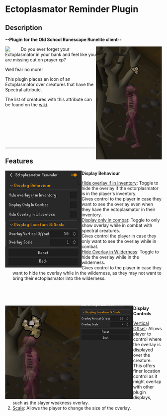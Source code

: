 # Ectoplasmator Reminder Plugin
## Description
**--Plugin for the Old School Runescape Runelite client--**

<img src="https://github.com/staytheknight/ectoplasmator-reminder/blob/master/src/main/resources/README%20Images/EctoplasmatorPlugin.PNG" align="right" />

<img src="https://oldschool.runescape.wiki/images/thumb/Ectoplasmator_detail.png/130px-Ectoplasmator_detail.png?1c5ef" width="50" align="left" /> 

Do you ever forget your Ectoplasmator in your bank and feel like you are missing out on prayer xp?<br> 

Well fear no more!

This plugin places an icon of an Ectoplasmator over creatures that have the Spectral attribute.<br>

The list of creatures with this attribute can be found on the [wiki](https://oldschool.runescape.wiki/w/Spectral_(attribute)).

<br><br><br><br><br><br>

---
## Features

<img src="https://github.com/staytheknight/ectoplasmator-reminder/blob/master/src/main/resources/README%20Images/EctoplasmatorPluginConfig.PNG" align="left" />

**Display Behaviour**
1. <ins>Hide overlay if in Inventory</ins>: Toggle to hide the overlay if the ectorplasmator is in the player's inventory.<br>
Gives control to the player in case they want to see the overlay even when they have the ectoplasmator in their inventory.
2. <ins>Display only in combat</ins>: Toggle to only show overlay while in combat with spectral creatures.<br>
Gives control the player in case they only want to see the overlay while in combat.
3. <ins>Hide Overlay in Wilderness</ins>: Toggle to hide the overlay while in the wilderness.<br>
Gives control to the player in case they want to hide the overlay while in the wilderness, as they may not want to bring their ectoplasmator into the wilderness.

<br><br><br>

<img src="https://github.com/staytheknight/ectoplasmator-reminder/blob/master/src/main/resources/README%20Images/EctoplasmatorPluginScale.PNG" align="left" height="300"/>

**Display Controls**
1. <ins>Vertical Offset</ins>: Allows player to control where the overlay is displayed over the creature.<br>
This offers finer location control as it might overlap with other plugin displays, such as the slayer weakness overlay.
2. <ins>Scale</ins>: Allows the player to change the size of the overlay.

